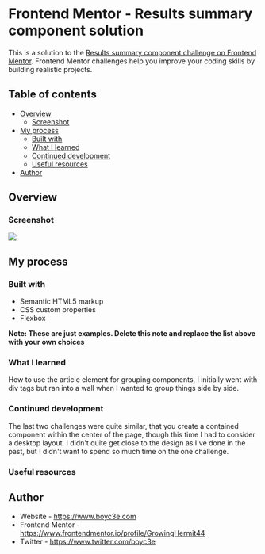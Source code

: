 # Frontend Mentor - Results summary component solution

This is a solution to the [Results summary component challenge on Frontend Mentor](https://www.frontendmentor.io/challenges/results-summary-component-CE_K6s0maV). Frontend Mentor challenges help you improve your coding skills by building realistic projects. 

## Table of contents

- [Overview](#overview)
  - [Screenshot](#screenshot)
- [My process](#my-process)
  - [Built with](#built-with)
  - [What I learned](#what-i-learned)
  - [Continued development](#continued-development)
  - [Useful resources](#useful-resources)
- [Author](#author)

## Overview

### Screenshot

![](./screenshot.jpg)


## My process

### Built with

- Semantic HTML5 markup
- CSS custom properties
- Flexbox

**Note: These are just examples. Delete this note and replace the list above with your own choices**

### What I learned

How to use the article element for grouping components, I initially went with div tags but ran into a wall when I wanted to group things side by side.


### Continued development

The last two challenges were quite similar, that you create a contained component within the center of the page, though this time I had to consider a desktop layout.
I didn't quite get close to the design as I've done in the past, but I didn't want to spend so much time on the one challenge.

### Useful resources



## Author

- Website - https://www.boyc3e.com
- Frontend Mentor - https://www.frontendmentor.io/profile/GrowingHermit44
- Twitter - https://www.twitter.com/boyc3e